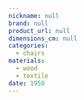 ```yaml
---
nickname: null
brand: null
product_url: null
dimensions_cm: null
categories:
  - chairs
materials:
  - wood
  - textile
date: 1950
---
```


